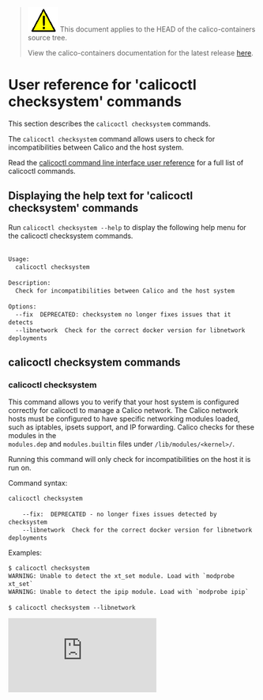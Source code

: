 <!--- master only -->
> ![warning](../images/warning.png) This document applies to the HEAD of the calico-containers source tree.
>
> View the calico-containers documentation for the latest release [here](https://github.com/projectcalico/calico-containers/blob/v0.17.0/README.md).
<!--- else
> You are viewing the calico-containers documentation for release **release**.
<!--- end of master only -->

# User reference for 'calicoctl checksystem' commands

This section describes the `calicoctl checksystem` commands.

The `calicoctl checksystem` command allows users to check for 
incompatibilities between Calico and the host system.

Read the [calicoctl command line interface user reference](../calicoctl.md) for a full list of calicoctl commands.

## Displaying the help text for 'calicoctl checksystem' commands

Run `calicoctl checksystem --help` to display the following help menu for the 
calicoctl checksystem commands.

```

Usage:
  calicoctl checksystem

Description:
  Check for incompatibilities between Calico and the host system

Options:
  --fix  DEPRECATED: checksystem no longer fixes issues that it detects
  --libnetwork  Check for the correct docker version for libnetwork deployments
```

## calicoctl checksystem commands

### calicoctl checksystem 
This command allows you to verify that your host system is configured correctly
for calicoctl to manage a Calico network.  The Calico network hosts must be 
configured to have specific networking modules loaded, such as iptables, 
ipsets support, and IP forwarding.  Calico checks for these modules in the  
`modules.dep` and `modules.builtin` files under `/lib/modules/<kernel>/`.

Running this command will only check for incompatibilities on the host it is 
run on.

Command syntax:

```
calicoctl checksystem

    --fix:  DEPRECATED - no longer fixes issues detected by checksystem
    --libnetwork  Check for the correct docker version for libnetwork deployments
```

Examples:

```
$ calicoctl checksystem
WARNING: Unable to detect the xt_set module. Load with `modprobe xt_set`
WARNING: Unable to detect the ipip module. Load with `modprobe ipip`

$ calicoctl checksystem --libnetwork

```
[![Analytics](https://ga-beacon.appspot.com/UA-52125893-3/calico-containers/docs/calicoctl/checksystem.md?pixel)](https://github.com/igrigorik/ga-beacon)
